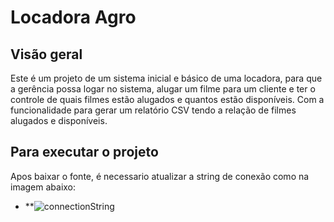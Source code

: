 # Locadora Agro

## Visão geral
Este é um projeto de um sistema inicial e básico de uma locadora, para que a gerência possa logar no sistema,
alugar um filme para um cliente e ter o controle de quais filmes estão alugados e quantos estão disponíveis.
Com a funcionalidade para gerar um relatório CSV tendo a relação de filmes alugados e disponíveis.

## Para executar o projeto
Apos baixar o fonte, é necessario atualizar a string de conexão como na imagem abaixo:
- **![connectionString](https://github.com/user-attachments/assets/57c306ec-597b-4eae-83e4-1e5695016530)



